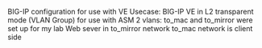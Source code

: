 BIG-IP configuration for use with VE
Usecase: BIG-IP VE in L2 transparent mode (VLAN Group) for use with ASM
2 vlans: to_mac and to_mirror were set up for my lab
Web sever in to_mirror network
to_mac network is client side
